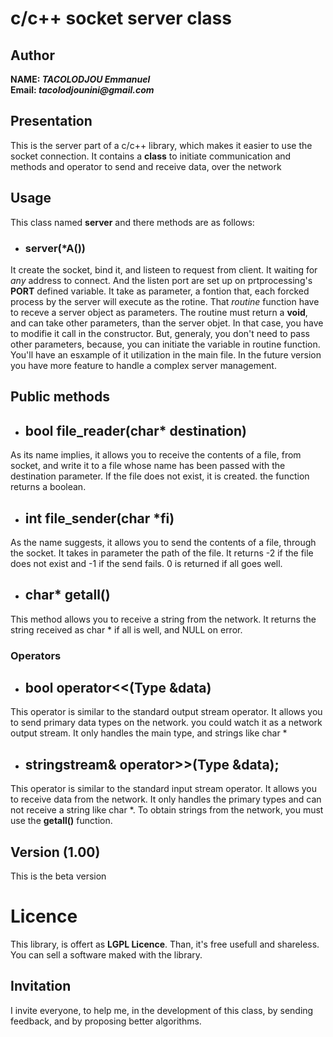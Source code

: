 # c/c++ socket server class

## Author
**NAME: _TACOLODJOU Emmanuel_**  
**Email: _tacolodjounini@gmail.com_**

## Presentation

This is the server part of a c/c++ library, which makes it easier to use the socket connection. It contains a **class** to initiate communication and methods and operator to send and receive data, over the network


## Usage
This class named **server** and there methods are as follows:

* ### server(\*A())
It create the socket, bind it, and listeen to request from client. It waiting for _any_ address to connect. And the listen port are set up on prtprocessing's **PORT** defined variable. It take as parameter, a fontion that, each forcked process by the server will execute as the rotine. That _routine_ function have to receve a server object as parameters. The routine must return a **void**, and can take other parameters, than the server objet. In that case, you have to modifie it call in the constructor. But, generaly, you don't need to pass other parameters, because, you can initiate the variable in routine function. You'll have an esxample of it utilization in the main file. In the future version you have more feature to handle a complex server management.

## Public methods


* ## bool file_reader(char* destination)
As its name implies, it allows you to receive the contents of a file, from socket, and write it to a file whose name has been passed with the destination parameter. If the file does not exist, it is created. the function returns a boolean. 

* ## int file_sender(char *fi)
As the name suggests, it allows you to send the contents of a file, through the socket. It takes in parameter the path of the file. It returns -2 if the file does not exist and -1 if the send fails. 0 is returned if all goes well.

* ## char* getall()
This method allows you to receive a string from the network. It returns the string received as char * if all is well, and NULL on error.

### Operators

* ## bool operator<<(Type &data)

This operator is similar to the standard output stream operator. It allows you to send primary data types on the network. you could watch it as a network output stream. It only handles the main type, and strings like char *

* ## stringstream& operator>>(Type &data);
This operator is similar to the standard input stream operator. It allows you to receive data from the network. It only handles the primary types and can not receive a string like char *. To obtain strings from the network, you must use the **getall()** function.

## Version (1.00)
This is the beta version

# Licence

This library, is offert as **LGPL Licence**. Than, it's free usefull and shareless. You can sell a software maked with the library.

## Invitation

I invite everyone, to help me, in the development of this class, by sending feedback, and by proposing better algorithms.
